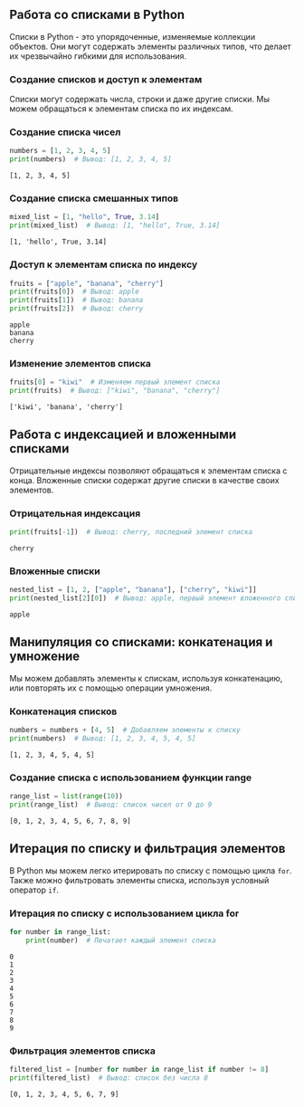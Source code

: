 ## Работа со списками в Python

Списки в Python - это упорядоченные, изменяемые коллекции объектов. Они могут содержать элементы различных типов, что делает их чрезвычайно гибкими для использования.

### Создание списков и доступ к элементам

Списки могут содержать числа, строки и даже другие списки. Мы можем обращаться к элементам списка по их индексам.

### Создание списка чисел


```python
numbers = [1, 2, 3, 4, 5]
print(numbers)  # Вывод: [1, 2, 3, 4, 5]
```

    [1, 2, 3, 4, 5]
    

### Создание списка смешанных типов


```python
mixed_list = [1, "hello", True, 3.14]
print(mixed_list)  # Вывод: [1, "hello", True, 3.14]
```

    [1, 'hello', True, 3.14]
    

### Доступ к элементам списка по индексу


```python
fruits = ["apple", "banana", "cherry"]
print(fruits[0])  # Вывод: apple
print(fruits[1])  # Вывод: banana
print(fruits[2])  # Вывод: cherry
```

    apple
    banana
    cherry
    

### Изменение элементов списка


```python
fruits[0] = "kiwi"  # Изменяем первый элемент списка
print(fruits)  # Вывод: ["kiwi", "banana", "cherry"]
```

    ['kiwi', 'banana', 'cherry']
    

## Работа с индексацией и вложенными списками

Отрицательные индексы позволяют обращаться к элементам списка с конца. Вложенные списки содержат другие списки в качестве своих элементов.

### Отрицательная индексация


```python
print(fruits[-1])  # Вывод: cherry, последний элемент списка
```

    cherry
    

### Вложенные списки


```python
nested_list = [1, 2, ["apple", "banana"], ["cherry", "kiwi"]]
print(nested_list[2][0])  # Вывод: apple, первый элемент вложенного списка
```

    apple
    

## Манипуляция со списками: конкатенация и умножение

Мы можем добавлять элементы к спискам, используя конкатенацию, или повторять их с помощью операции умножения.

### Конкатенация списков


```python
numbers = numbers + [4, 5]  # Добавляем элементы к списку
print(numbers)  # Вывод: [1, 2, 3, 4, 5, 4, 5]
```

    [1, 2, 3, 4, 5, 4, 5]
    

### Создание списка с использованием функции range


```python
range_list = list(range(10))
print(range_list)  # Вывод: список чисел от 0 до 9
```

    [0, 1, 2, 3, 4, 5, 6, 7, 8, 9]
    

## Итерация по списку и фильтрация элементов

В Python мы можем легко итерировать по списку с помощью цикла `for`. Также можно фильтровать элементы списка, используя условный оператор `if`.

### Итерация по списку с использованием цикла for


```python
for number in range_list:
    print(number)  # Печатает каждый элемент списка
```

    0
    1
    2
    3
    4
    5
    6
    7
    8
    9
    

### Фильтрация элементов списка


```python
filtered_list = [number for number in range_list if number != 8]
print(filtered_list)  # Вывод: список без числа 8
```

    [0, 1, 2, 3, 4, 5, 6, 7, 9]
    
